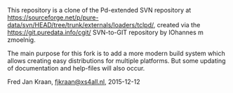 This repository is a clone of the Pd-extended SVN repository at https://sourceforge.net/p/pure-data/svn/HEAD/tree/trunk/externals/loaders/tclpd/, created via the https://git.puredata.info/cgit/ SVN-to-GIT repository by IOhannes m zmoelnig.

The main purpose for this fork is to add a more modern build system which allows creating easy distributions for multiple platforms. But some updating of documentation and help-files will also occur.

Fred Jan Kraan, 
fjkraan@xs4all.nl,
2015-12-12